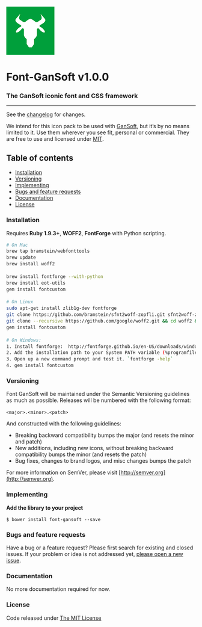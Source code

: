 ![logo](.editoricon.png)

# Font-GanSoft v1.0.0
### The GanSoft iconic font and CSS framework

---------------------------------------

See the [changelog](CHANGELOG.md) for changes.

We intend for this icon pack to be used with [GanSoft](https://www.softsupply.com/), but it’s by no means limited to it. Use them wherever you see fit, personal or commercial. They are free to use and licensed under [MIT](http://opensource.org/licenses/MIT).

## Table of contents

* [Installation](#installation)
* [Versioning](#versioning)
* [Implementing](#implementing)
* [Bugs and feature requests](#bugs-and-feature-requests)
* [Documentation](#documentation)
* [License](#license)

### Installation

Requires **Ruby 1.9.3+**, **WOFF2**, **FontForge** with Python scripting.

```sh
# On Mac
brew tap bramstein/webfonttools
brew update
brew install woff2

brew install fontforge --with-python
brew install eot-utils
gem install fontcustom

# On Linux
sudo apt-get install zlib1g-dev fontforge
git clone https://github.com/bramstein/sfnt2woff-zopfli.git sfnt2woff-zopfli && cd sfnt2woff-zopfli && make && mv sfnt2woff-zopfli /usr/local/bin/sfnt2woff
git clone --recursive https://github.com/google/woff2.git && cd woff2 && make clean all && sudo mv woff2_compress /usr/local/bin/ && sudo mv woff2_decompress /usr/local/bin/
gem install fontcustom

# On Windows:
1. Install fontforge:  http://fontforge.github.io/en-US/downloads/windows/
2. Add the installation path to your System PATH variable (%programfiles(x86)%\FontForgeBuilds\bin)
3. Open up a new command prompt and test it. `fontforge -help`
4. gem install fontcustom
```

### Versioning

Font GanSoft will be maintained under the Semantic Versioning guidelines as much as possible. Releases will be numbered with the following format:

`<major>.<minor>.<patch>`

And constructed with the following guidelines:

* Breaking backward compatibility bumps the major (and resets the minor and patch)
* New additions, including new icons, without breaking backward compatibility bumps the minor (and resets the patch)
* Bug fixes, changes to brand logos, and misc changes bumps the patch

For more information on SemVer, please visit [http://semver.org](http://semver.org).

### Implementing

**Add the library to your project**

    $ bower install font-gansoft --save
 
### Bugs and feature requests

Have a bug or a feature request? Please first search for existing and closed issues. If your problem or idea is not addressed yet, [please open a new issue](issues/new).

### Documentation

No more documentation required for now.

### License

Code released under [The MIT License](LICENSE)